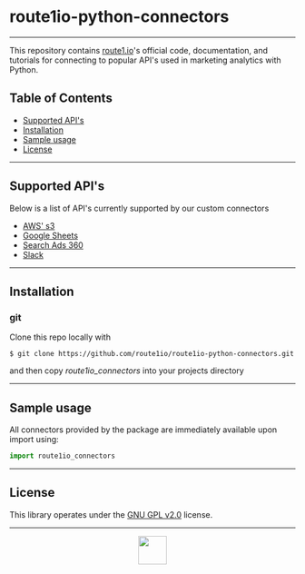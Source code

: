 # route1io-python-connectors

---

This repository contains [route1.io](http://route1.io/index.html)'s official code, documentation, and tutorials for connecting to popular API's used in marketing analytics with Python.

## Table of Contents
* [Supported API's](#supported)
* [Installation](#installation)
* [Sample usage](#usage)
* [License](#license)

---

## Supported API's <a name="supported"></a>
Below is a list of API's currently supported by our custom connectors
* [AWS' s3](route1io_connectors/aws.py)
* [Google Sheets](route1io_connectors/gsheets.py)
* [Search Ads 360](route1io_connectors/sa360.py)
* [Slack](route1io_connectors/slack.py)

---

## Installation <a name="installation"></a>

### git
Clone this repo locally with
```shell
$ git clone https://github.com/route1io/route1io-python-connectors.git
```
and then copy *route1io_connectors* into your projects directory

---

## Sample usage <a name="usage"></a>
All connectors provided by the package are immediately available upon import using:
```python
import route1io_connectors
```

---

## License <a name="license"></a>
This library operates under the [GNU GPL v2.0](LICENSE) license.

---

<p align="center">
  <img src="media/route1io.png" width="50px">
</p>
